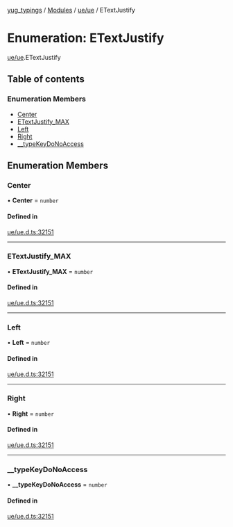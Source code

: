 [yug_typings](../README.md) / [Modules](../modules.md) / [ue/ue](../modules/ue_ue.md) / ETextJustify

# Enumeration: ETextJustify

[ue/ue](../modules/ue_ue.md).ETextJustify

## Table of contents

### Enumeration Members

- [Center](ue_ue.ETextJustify.md#center)
- [ETextJustify\_MAX](ue_ue.ETextJustify.md#etextjustify_max)
- [Left](ue_ue.ETextJustify.md#left)
- [Right](ue_ue.ETextJustify.md#right)
- [\_\_typeKeyDoNoAccess](ue_ue.ETextJustify.md#__typekeydonoaccess)

## Enumeration Members

### Center

• **Center** = `number`

#### Defined in

[ue/ue.d.ts:32151](https://github.com/YugMetaverse/yug_typings/blob/b7d9b19/ue/ue.d.ts#L32151)

___

### ETextJustify\_MAX

• **ETextJustify\_MAX** = `number`

#### Defined in

[ue/ue.d.ts:32151](https://github.com/YugMetaverse/yug_typings/blob/b7d9b19/ue/ue.d.ts#L32151)

___

### Left

• **Left** = `number`

#### Defined in

[ue/ue.d.ts:32151](https://github.com/YugMetaverse/yug_typings/blob/b7d9b19/ue/ue.d.ts#L32151)

___

### Right

• **Right** = `number`

#### Defined in

[ue/ue.d.ts:32151](https://github.com/YugMetaverse/yug_typings/blob/b7d9b19/ue/ue.d.ts#L32151)

___

### \_\_typeKeyDoNoAccess

• **\_\_typeKeyDoNoAccess** = `number`

#### Defined in

[ue/ue.d.ts:32151](https://github.com/YugMetaverse/yug_typings/blob/b7d9b19/ue/ue.d.ts#L32151)
